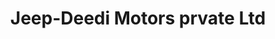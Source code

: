 ---
title: "Jeep-Deedi Motors prvate Ltd"
url: /trivandrum/jeep-deedi-motors-prvate-ltd/
shop: Autohaus
---